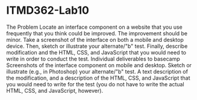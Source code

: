 # ITMD362-Lab10
The Problem  Locate an interface component on a website that you use frequently that you think could be improved. The improvement should be minor.  Take a screenshot of the interface on both a mobile and desktop device. Then, sketch or illustrate your alternate/"b" test. Finally, describe modification and the HTML, CSS, and JavaScript that you would need to write in order to conduct the test.  Individual deliverables to basecamp  Screenshots of the interface component on mobile and desktop.  Sketch or illustrate (e.g., in Photoshop) your alternate/"b" test.  A text description of the modification, and a description of the HTML, CSS, and JavaScript that you would need to write for the test (you do not have to write the actual HTML, CSS, and JavaScript, however).
